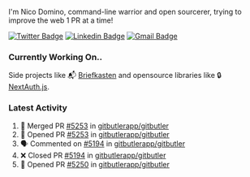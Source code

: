 
I'm Nico Domino, command-line warrior and open sourcerer, trying to improve the web 1 PR at a time!

[![Twitter Badge](https://img.shields.io/badge/-@ndom91-1ca0f1?style=flat-square&labelColor=1ca0f1&logo=twitter&logoColor=white&link=https://twitter.com/ndom91)](https://twitter.com/ndom91) [![Linkedin Badge](https://img.shields.io/badge/-ndom91-blue?style=flat-square&logo=Linkedin&logoColor=white&link=https://www.linkedin.com/in/ndom91/)](https://www.linkedin.com/in/ndom91/) [![Gmail Badge](https://img.shields.io/badge/-yo@ndo.dev-c14438?style=flat-square&logo=mail.ru&logoColor=white&link=mailto:yo@ndo.dev)](mailto:yo@ndo.dev)

### Currently Working On..

Side projects like 📬 [Briefkasten](https://briefkastenhq.com) and opensource libraries like 🔒 [NextAuth.js](https://github.com/nextauthjs/next-auth).

<!--START_SECTION_PROFILE_VIEWS:readme-info-->
<!--END_SECTION_PROFILE_VIEWS:readme-info-->

<!--START_SECTION_DAILY_COMMIT:readme-info-->
<!--END_SECTION_DAILY_COMMIT:readme-info-->

<!--START_SECTION_WEEKLY_COMMIT:readme-info-->
<!--END_SECTION_WEEKLY_COMMIT:readme-info-->

### Latest Activity

<!--START_SECTION:activity-->
1. 🎉 Merged PR [#5253](https://github.com/gitbutlerapp/gitbutler/pull/5253) in [gitbutlerapp/gitbutler](https://github.com/gitbutlerapp/gitbutler)
2. 💪 Opened PR [#5253](https://github.com/gitbutlerapp/gitbutler/pull/5253) in [gitbutlerapp/gitbutler](https://github.com/gitbutlerapp/gitbutler)
3. 🗣 Commented on [#5194](https://github.com/gitbutlerapp/gitbutler/pull/5194#issuecomment-2427195864) in [gitbutlerapp/gitbutler](https://github.com/gitbutlerapp/gitbutler)
4. ❌ Closed PR [#5194](https://github.com/gitbutlerapp/gitbutler/pull/5194) in [gitbutlerapp/gitbutler](https://github.com/gitbutlerapp/gitbutler)
5. 💪 Opened PR [#5250](https://github.com/gitbutlerapp/gitbutler/pull/5250) in [gitbutlerapp/gitbutler](https://github.com/gitbutlerapp/gitbutler)
<!--END_SECTION:activity-->
